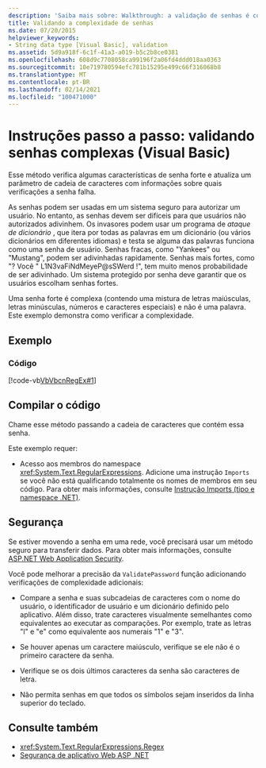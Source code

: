 ```yaml
---
description: 'Saiba mais sobre: Walkthrough: a validação de senhas é complexa (Visual Basic)'
title: Validando a complexidade de senhas
ms.date: 07/20/2015
helpviewer_keywords:
- String data type [Visual Basic], validation
ms.assetid: 5d9a918f-6c1f-41a3-a019-b5c2b8ce0381
ms.openlocfilehash: 608d9c7708058ca99196f2a06fd4ddd018aa0363
ms.sourcegitcommit: 10e719780594efc781b15295e499c66f316068b8
ms.translationtype: MT
ms.contentlocale: pt-BR
ms.lasthandoff: 02/14/2021
ms.locfileid: "100471000"
---
```

# <a name="walkthrough-validating-that-passwords-are-complex-visual-basic"></a>Instruções passo a passo: validando senhas complexas (Visual Basic)

Esse método verifica algumas características de senha forte e atualiza um parâmetro de cadeia de caracteres com informações sobre quais verificações a senha falha.  
  
 As senhas podem ser usadas em um sistema seguro para autorizar um usuário. No entanto, as senhas devem ser difíceis para que usuários não autorizados adivinhem. Os invasores podem usar um programa de *ataque de dicionário* , que itera por todas as palavras em um dicionário (ou vários dicionários em diferentes idiomas) e testa se alguma das palavras funciona como uma senha de usuário. Senhas fracas, como "Yankees" ou "Mustang", podem ser adivinhadas rapidamente. Senhas mais fortes, como "? Você " L1N3vaFiNdMeyeP@sSWerd !", tem muito menos probabilidade de ser adivinhado. Um sistema protegido por senha deve garantir que os usuários escolham senhas fortes.  
  
 Uma senha forte é complexa (contendo uma mistura de letras maiúsculas, letras minúsculas, números e caracteres especiais) e não é uma palavra. Este exemplo demonstra como verificar a complexidade.  
  
## <a name="example"></a>Exemplo  
  
### <a name="code"></a>Código  

 [!code-vb[VbVbcnRegEx#1](~/samples/snippets/visualbasic/VS_Snippets_VBCSharp/VbVbcnRegEx/VB/Class1.vb#1)]  
  
## <a name="compile-the-code"></a>Compilar o código  

 Chame esse método passando a cadeia de caracteres que contém essa senha.  
  
 Este exemplo requer:  
  
- Acesso aos membros do namespace <xref:System.Text.RegularExpressions>. Adicione uma instrução `Imports` se você não está qualificando totalmente os nomes de membros em seu código. Para obter mais informações, consulte [Instrução Imports (tipo e namespace .NET)](../../../language-reference/statements/imports-statement-net-namespace-and-type.md).  
  
## <a name="security"></a>Segurança  

 Se estiver movendo a senha em uma rede, você precisará usar um método seguro para transferir dados. Para obter mais informações, consulte [ASP.NET Web Application Security](/previous-versions/aspnet/330a99hc(v=vs.100)).
  
 Você pode melhorar a precisão da `ValidatePassword` função adicionando verificações de complexidade adicionais:  
  
- Compare a senha e suas subcadeias de caracteres com o nome do usuário, o identificador de usuário e um dicionário definido pelo aplicativo. Além disso, trate caracteres visualmente semelhantes como equivalentes ao executar as comparações. Por exemplo, trate as letras "l" e "e" como equivalente aos numerais "1" e "3".  
  
- Se houver apenas um caractere maiúsculo, verifique se ele não é o primeiro caractere da senha.  
  
- Verifique se os dois últimos caracteres da senha são caracteres de letra.  
  
- Não permita senhas em que todos os símbolos sejam inseridos da linha superior do teclado.  
  
## <a name="see-also"></a>Consulte também

- <xref:System.Text.RegularExpressions.Regex>
- [Segurança de aplicativo Web ASP .NET](/previous-versions/aspnet/330a99hc(v=vs.100))
